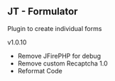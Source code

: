 ## JT - Formulator

Plugin to create individual forms

v1.0.10
- Remove JFirePHP for debug
- Remove custom Recaptcha 1.0
- Reformat Code